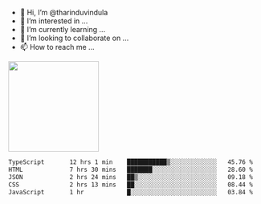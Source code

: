 - 👋 Hi, I’m @tharinduvindula
- 👀 I’m interested in ...
- 🌱 I’m currently learning ...
- 💞️ I’m looking to collaborate on ...
- 📫 How to reach me ...

<!---
tharinduvindula/tharinduvindula is a ✨ special ✨ repository because its `README.md` (this file) appears on your GitHub profile.
You can click the Preview link to take a look at your changes.
--->

<img height="180em" src="https://github-readme-stats.vercel.app/api?username=tharinduvindula&show_icons=true&hide_border=false&&count_private=true&include_all_commits=true" />


<!--START_SECTION:waka-->

```txt
TypeScript       12 hrs 1 min    ███████████▒░░░░░░░░░░░░░   45.76 %
HTML             7 hrs 30 mins   ███████░░░░░░░░░░░░░░░░░░   28.60 %
JSON             2 hrs 24 mins   ██▒░░░░░░░░░░░░░░░░░░░░░░   09.18 %
CSS              2 hrs 13 mins   ██░░░░░░░░░░░░░░░░░░░░░░░   08.44 %
JavaScript       1 hr            █░░░░░░░░░░░░░░░░░░░░░░░░   03.84 %
```

<!--END_SECTION:waka-->
